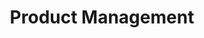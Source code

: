 ---
layout: training
menu: Training
title: Product Management
description: Level up as a team and translate your shared vision into everyday activities. This training helps product teams avoid getting stuck in tactical execution and helps teams think strategically to create tangible outcomes. 
bg: 53B455
copy: If you have one or more product teams
img: /images/combined-shape-2.svg
permalink: /product-management-training/
image: /images/product-presentation-bro.png
titleOne: The problem statement
problemDescription: Product teams can get stuck in a tactical execution mode. You may have gotten good at being Agile, but sprint after sprint you keep optimizing but find that you're just making small iterative changes instead of delivering transformative value.  
titleTwo: Diagnosis
descriptionTitleTwo: You need this training if your team is suffering from or at high risk of catching these product diseases
subtitleOne: Strategic Swelling
descriptionSubtitleOne: Your product feels bloated, team may be stretched thin working on many features without delivering anything at a breakthrough level
iconSubtitleOne: /images/session-icons-white/strategy-svgrepo-com.svg
---